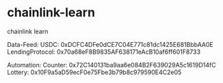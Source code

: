 # chainlink-learn

chainlink learn

Data-Feed:
USDC: 0xDCFC4DFe0dCE7C04E771c81dc1425E681BbbAA0E
LendingProtocol: 0x70a68eF8B9835AF638171eAcB10af6ff601F8733

Automation:
Counter: 0x72C140131ba9aa6e084B2F639029A5c1619D14fC
Lottery: 0x10F9a5aD59ecF0e75Fbe3b79b8c979590E4C2e05
